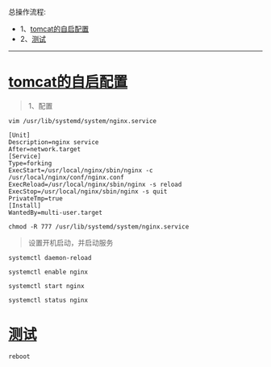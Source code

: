 总操作流程:
- 1、[tomcat的自启配置](#Linux-01)
- 2、[测试](#Linux-02)

***

# <a name="Linux-01" href="#" >tomcat的自启配置</a>

> 1、配置

```shell
vim /usr/lib/systemd/system/nginx.service
```

```shell
[Unit]
Description=nginx service
After=network.target
[Service]
Type=forking
ExecStart=/usr/local/nginx/sbin/nginx -c /usr/local/nginx/conf/nginx.conf
ExecReload=/usr/local/nginx/sbin/nginx -s reload
ExecStop=/usr/local/nginx/sbin/nginx -s quit
PrivateTmp=true
[Install]
WantedBy=multi-user.target                      
```

```shell
chmod -R 777 /usr/lib/systemd/system/nginx.service
```

>设置开机启动，并启动服务

```shell
systemctl daemon-reload

systemctl enable nginx

systemctl start nginx

systemctl status nginx
```

# <a name="Linux-02" href="#" >测试</a>

```shell
reboot
```
